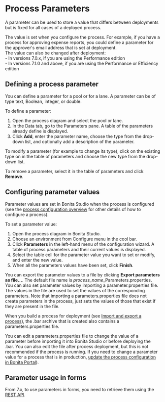 # Process Parameters

A parameter can be used to store a value that differs between deployments but is fixed for all cases of a deployed process.

The value is set when you configure the process. For example, if you have a process for approving expense reports, you could define a parameter for the approver's email address that is set at deployment.  
The value can also be changed after deployment:  
     - In versions 7.0.x, if you are using the Performance edition  
     - In versions 7.1.0 and above, if you are using the Performance or Efficiency edition

## Defining a process parameter

You can define a parameter for a pool or for a lane. A parameter can be of type text, Boolean, integer, or double.

To define a parameter:

1. Open the process diagram and select the pool or lane.
2. In the Data tab, go to the Parameters pane. A table of the parameters already define is displayed.
3. Click **Add**, enter the parameter name, choose the type from the drop-down list, and optionally add a description of the parameter.

To modify a parameter (for example to change its type), click on the existing type on in the table of parameters and choose the new type from the drop-down list.

To remove a parameter, select it in the table of parameters and click **Remove**.

## Configuring parameter values

Parameter values are set in Bonita Studio when the process is configured (see the [process configuration overview](process-configuration-overview.md) for other details of how to configure a process).

To set a parameter value:

1. Open the process diagram in Bonita Studio.
2. Choose an environment from Configure menu in the cool bar.
3. Click **Parameters** in the left-hand menu of the configuration wizard. A table of process parameters and their current values is displayed.
4. Select the table cell for the parameter value you want to set or modify, and enter the new value.
5. When all the parameters values have been set, click **Finish**.

You can export the parameter values to a file by clicking **Export parameters as file...**. The default file name is _process\_name_\_Parameters.properties. 
You can also set parameter values by importing a parameter.properties file. The values in the file are used to set the values of the corresponding parameters. Note that importing a parameters.properties file does not create parameters in the process, just sets the values of those that exist if they are present in the file.

When you build a process for deployment (see [Import and export a process](import-and-export-a-process.md)), the .bar archive that is 
created also contains a parameters.properties file.

You can edit a parameters.properties file to change the value of a parameter before importing it into Bonita Studio or before deploying the .bar. You can also edit the file after process deployment, but this is not recommended if the process is running. If you need to change a parameter value for a process that is in production, [update the process configuration in Bonita Portal](processes.md)).

## Parameter usage in forms

From 7.x, to use parameters in forms, you need to retrieve them using the [REST API](bpm-api.md).
